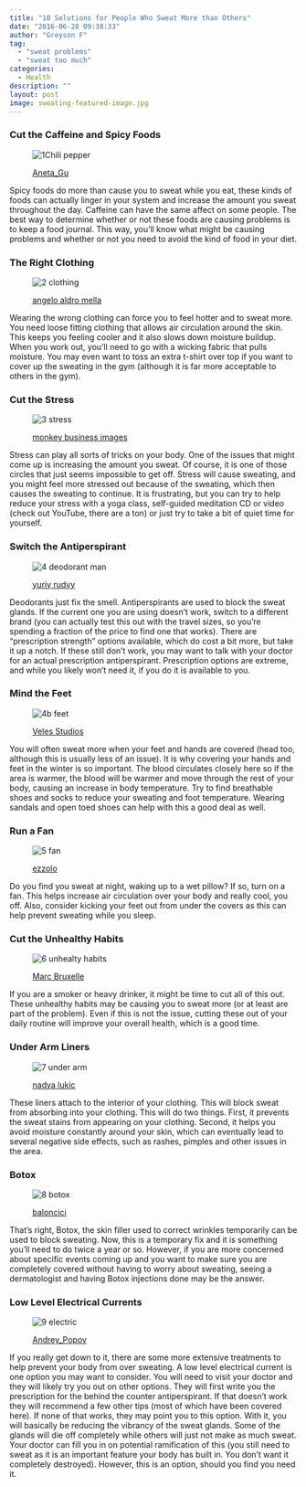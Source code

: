```yaml
---
title: "10 Solutions for People Who Sweat More than Others"
date: "2016-06-28 09:38:33"
author: "Greyson F"
tag:
  - "sweat problems"
  - "sweat too much"
categories:
  - Health
description: ""
layout: post
image: sweating-featured-image.jpg
---
```


### Cut the Caffeine and Spicy Foods

<figure aria-describedby="caption-attachment-3654" class="wp-caption alignnone" id="attachment_3654" style="width: 700px">

![1Chili pepper](/posts/1Chili-pepper.jpg)<figcaption class="wp-caption-text" id="caption-attachment-3654">[Aneta_Gu](https://www.shutterstock.com/pic-187346195/stock-photo-dry-chilli-pepper.html)</figcaption></figure>

Spicy foods do more than cause you to sweat while you eat, these kinds of foods can actually linger in your system and increase the amount you sweat throughout the day. Caffeine can have the same affect on some people. The best way to determine whether or not these foods are causing problems is to keep a food journal. This way, you’ll know what might be causing problems and whether or not you need to avoid the kind of food in your diet.

### The Right Clothing

<figure aria-describedby="caption-attachment-3655" class="wp-caption alignnone" id="attachment_3655" style="width: 700px">

![2 clothing](/posts/2-clothing.jpg)<figcaption class="wp-caption-text" id="caption-attachment-3655">[angelo aldro mella](https://www.shutterstock.com/pic-257475145/stock-photo-clothes-make-running-with-isotonic-drink-phone-and-t-shirt.html)</figcaption></figure>

Wearing the wrong clothing can force you to feel hotter and to sweat more. You need loose fitting clothing that allows air circulation around the skin. This keeps you feeling cooler and it also slows down moisture buildup. When you work out, you’ll need to go with a wicking fabric that pulls moisture. You may even want to toss an extra t-shirt over top if you want to cover up the sweating in the gym (although it is far more acceptable to others in the gym).

### Cut the Stress

<figure aria-describedby="caption-attachment-3656" class="wp-caption alignnone" id="attachment_3656" style="width: 700px">

![3 stress](/posts/3-stress.jpg)<figcaption class="wp-caption-text" id="caption-attachment-3656">[monkey business images](https://www.shutterstock.com/pic-120714562/stock-photo-senior-woman-relaxing-in-hammock-with-e-book.html)</figcaption></figure>

Stress can play all sorts of tricks on your body. One of the issues that might come up is increasing the amount you sweat. Of course, it is one of those circles that just seems impossible to get off. Stress will cause sweating, and you might feel more stressed out because of the sweating, which then causes the sweating to continue. It is frustrating, but you can try to help reduce your stress with a yoga class, self-guided meditation CD or video (check out YouTube, there are a ton) or just try to take a bit of quiet time for yourself.

### Switch the Antiperspirant

<figure aria-describedby="caption-attachment-3658" class="wp-caption alignnone" id="attachment_3658" style="width: 700px">

![4 deodorant man](/posts/4-deodorant-man.jpg)<figcaption class="wp-caption-text" id="caption-attachment-3658">[yuriy rudyy](https://www.shutterstock.com/pic-403648402/stock-photo-portrait-of-handsome-naked-man-using-an-antiperspirant-on-a-dark-background.html)</figcaption></figure>

Deodorants just fix the smell. Antiperspirants are used to block the sweat glands. If the current one you are using doesn’t work, switch to a different brand (you can actually test this out with the travel sizes, so you’re spending a fraction of the price to find one that works). There are “prescription strength” options available, which do cost a bit more, but take it up a notch. If these still don’t work, you may want to talk with your doctor for an actual prescription antiperspirant. Prescription options are extreme, and while you likely won’t need it, if you do it is available to you.

### Mind the Feet

<figure aria-describedby="caption-attachment-3657" class="wp-caption alignnone" id="attachment_3657" style="width: 700px">

![4b feet](/posts/4-deodorant.jpg)<figcaption class="wp-caption-text" id="caption-attachment-3657">[Veles Studios](https://www.shutterstock.com/pic-333217718/stock-photo-cheerful-girl-wearing-in-cap-shirt-sandals-and-shorts-with-backpack-sitting-on-the-pavement.html)</figcaption></figure>

You will often sweat more when your feet and hands are covered (head too, although this is usually less of an issue). It is why covering your hands and feet in the winter is so important. The blood circulates closely here so if the area is warmer, the blood will be warmer and move through the rest of your body, causing an increase in body temperature. Try to find breathable shoes and socks to reduce your sweating and foot temperature. Wearing sandals and open toed shoes can help with this a good deal as well.

### Run a Fan

<figure aria-describedby="caption-attachment-3659" class="wp-caption alignnone" id="attachment_3659" style="width: 700px">

![5 fan](/posts/5-fan.jpg)<figcaption class="wp-caption-text" id="caption-attachment-3659">[ezzolo](https://www.shutterstock.com/pic-390893965/stock-photo-i-am-very-hot-fawn-pug-dog-sleeping-in-front-green-fan-on-concrete-floor-in-very-hot-day.html)</figcaption></figure>

Do you find you sweat at night, waking up to a wet pillow? If so, turn on a fan. This helps increase air circulation over your body and really cool, you off. Also, consider kicking your feet out from under the covers as this can help prevent sweating while you sleep.

### Cut the Unhealthy Habits

<figure aria-describedby="caption-attachment-3660" class="wp-caption alignnone" id="attachment_3660" style="width: 700px">

![6 unhealty habits](/posts/6-unhealty-habits.jpg)<figcaption class="wp-caption-text" id="caption-attachment-3660">[Marc Bruxelle](https://www.shutterstock.com/pic-361935386/stock-photo-quit-smoking-male-hand-crushing-cigarette.html)</figcaption></figure>

If you are a smoker or heavy drinker, it might be time to cut all of this out. These unhealthy habits may be causing you to sweat more (or at least are part of the problem). Even if this is not the issue, cutting these out of your daily routine will improve your overall health, which is a good time.

### Under Arm Liners

<figure aria-describedby="caption-attachment-3661" class="wp-caption alignnone" id="attachment_3661" style="width: 700px">

![7 under arm](/posts/7-under-arm.jpg)<figcaption class="wp-caption-text" id="caption-attachment-3661">[nadya lukic](https://www.shutterstock.com/pic-321334751/stock-photo-young-woman-enjoying-spring-breeze-in-the-park-the-sun-is-shining.html)</figcaption></figure>

These liners attach to the interior of your clothing. This will block sweat from absorbing into your clothing. This will do two things. First, it prevents the sweat stains from appearing on your clothing. Second, it helps you avoid moisture constantly around your skin, which can eventually lead to several negative side effects, such as rashes, pimples and other issues in the area.

### Botox

<figure aria-describedby="caption-attachment-3662" class="wp-caption alignnone" id="attachment_3662" style="width: 700px">

![8 botox](/posts/8-botox.jpg)<figcaption class="wp-caption-text" id="caption-attachment-3662">[baloncici](https://www.shutterstock.com/pic-246293497/stock-photo-woman-having-leg-botox-treatment-at-beauty-clinic.html)</figcaption></figure>

That’s right, Botox, the skin filler used to correct wrinkles temporarily can be used to block sweating. Now, this is a temporary fix and it is something you’ll need to do twice a year or so. However, if you are more concerned about specific events coming up and you want to make sure you are completely covered without having to worry about sweating, seeing a dermatologist and having Botox injections done may be the answer.

### Low Level Electrical Currents

<figure aria-describedby="caption-attachment-3663" class="wp-caption alignnone" id="attachment_3663" style="width: 700px">

![9 electric](/posts/9-electric.jpg)<figcaption class="wp-caption-text" id="caption-attachment-3663">[Andrey_Popov](https://www.shutterstock.com/pic-284801894/stock-photo-young-man-lying-on-the-towel-with-electrodes-on-face.html)

</figcaption></figure>

If you really get down to it, there are some more extensive treatments to help prevent your body from over sweating. A low level electrical current is one option you may want to consider. You will need to visit your doctor and they will likely try you out on other options. They will first write you the prescription for the behind the counter antiperspirant. If that doesn’t work they will recommend a few other tips (most of which have been covered here). If none of that works, they may point you to this option. With it, you will basically be reducing the vibrancy of the sweat glands. Some of the glands will die off completely while others will just not make as much sweat. Your doctor can fill you in on potential ramification of this (you still need to sweat as it is an important feature your body has built in. You don’t want it completely destroyed). However, this is an option, should you find you need it.
